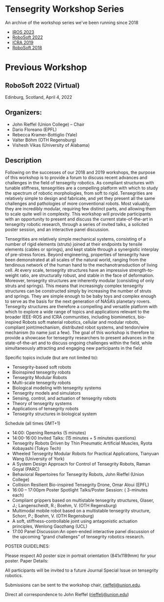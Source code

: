 #  Tensegrity Workshop Series 

An archive of the workshop series we've been running since 2018

* [IROS 2023](https://www.eng.yale.edu/faboratory/tensegrityworkshop/)
* [RoboSoft 2022](https://muse.union.edu/tensegrity/)
* [ICRA 2019](https://muse.union.edu/tensegrity/icra-2019/)
* [RoboSoft 2018](https://muse.union.edu/robosoft-tensegrity-workshop/)


# Previous Workshop

## RoboSoft 2022 (Virtual)

Edinburg, Scotland, April 4, 2022

 

## Organizers:

* John Rieffel (Union College) – Chair
* Dario Floreano (EPFL)
* Rebecca Kramer-Bottiglio (Yale)
* Valter Böhm (OTH Regensburg)
* Vishesh Vikas (University of Alabama)


## Description 
Following on the successes of our 2018 and 2019 workshops, the purpose of this workshop is to provide a forum to discuss recent advances and challenges in the field of tensegrity robotics. As compliant structures with tunable stiffness, tensegrities are a compelling platform with which to study the spectrum of robotic morphologies, from soft to rigid. Tensegrities are relatively simple to design and fabricate, and yet they present all the same challenges and pathologies of more conventional robots. Most valuably, they are incredibly modular, requiring few distinct parts, and allowing them to scale quite well in complexity. This workshop will provide participants with an opportunity to present and discuss the current state-of-the-art in tensegrity robotic research, through a series of invited talks, a solicited poster session, and an interactive panel discussion.

Tensegrities are relatively simple mechanical systems, consisting of a number of rigid elements (struts) joined at their endpoints by tensile elements (cables or springs), and kept stable through a synergistic interplay of pre-stress forces. Beyond engineering, properties of tensegrity have been demonstrated at all scales of the natural world, ranging from the tendinous network of the human hand to the mechanotransduction of living cell. At every scale, tensegrity structures have an impressive strength-to-weight ratio, are structurally robust, and stable in the face of deformation. Moreover, tensegrity structures are inherently modular (consisting of only struts and springs). This means that increasingly complex tensegrity structures can be constructed simply by increasing the number of struts and springs. They are simple enough to be baby toys and complex enough to serve as the basis for the next generation of NASA’s planetary rovers. Tensegrity structures are therefore a compelling and versatile platform with which to explore a wide range of topics and applications relevant to the broader IEEE-ROS and ICRA communities, including biomimetics, bio-inspired Robots soft material robotics, cellular and modular robots, compliant joint/mechanism, distributed robot systems, and tendon/wire mechanism (to name just a few). The goal of this workshop is therefore to provide a showcase for tensegrity researchers to present advances in the state-of-the-art and to discuss ongoing challenges within the field, while simultaneously attracting and engaging new participants in the field

Specific topics include (but are not limited to):

* Tensegrity-based soft robots
* Bioinspired tensegrity robots
* Tensegrity Modular Robots
* Multi-scale tensegrity robots
* Biological modeling with tensegrity systems
* Tensegrity models and simulators
* Sensing, control, and actuation of tensegrity robots
* Theory of tensegrity systems
* Applications of tensegrity robots
* Tensegrity structures in biological system

Schedule (all times GMT+1)

* 14:00: Opening Remarks (5 minutes)
* 14:00-16:00 Invited Talks: (15 minutes + 5 minutes questions)
* Tensegrity Robots Driven by Thin Pneumatic Artificial Muscles, Ryota Kobayashi (Tokyo Tech)
* Wheeled Tensegrity Modular Robots for Practical Applications, Tianyuan Wang (University of York)
* A System Design Approach for Control of Tensegrity Robots, Raman Goyal (PARC)
* Behavioral Repertoires for Tensegrity Robots, John Rieffel (Union College)
* Collision Resilient Bio-inspired Tensegrity Drone, Omar Aloui (EPFL)
* 16:00 – 17:00pm Poster Spotlight Talks/Poster Session: ( 3-minutes each)
* Compliant grippers based on multistable tensegrity structures, Glaser, J.; Langenscheidt, R.; Boehm, V. (OTH Regensburg)
* Multimodal mobile robot based on a multistable tensegrity structure, Schorr, P.; Boehm, V. (OTH Regensburg)
* A soft, stiffness-controllable joint using antagonistic actuation principles, Wenlong Gaozhang (UCL)
* 17:00 Panel Discussion:An open-ended interactive panel discussion of the upcoming ”grand challenges” of tensegrity robotics research.


POSTER GUIDELINES:

Please respect A0 poster size in portrait orientation (841x1189mm) for your poster.
Paper Details:

All participants will be invited to a future Journal Special Issue on tensegrity robotics.

Submissions can be sent to the workshop chair,  rieffelj@union.edu.

Direct all correspondence to John Rieffel (rieffelj@union.edu)
